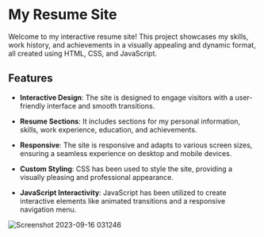 # My Resume Site

Welcome to my interactive resume site! This project showcases my skills, work history, and achievements in a visually appealing and dynamic format, all created using HTML, CSS, and JavaScript.

## Features

- **Interactive Design**: The site is designed to engage visitors with a user-friendly interface and smooth transitions.

- **Resume Sections**: It includes sections for my personal information, skills, work experience, education, and achievements.

- **Responsive**: The site is responsive and adapts to various screen sizes, ensuring a seamless experience on desktop and mobile devices.

- **Custom Styling**: CSS has been used to style the site, providing a visually pleasing and professional appearance.

- **JavaScript Interactivity**: JavaScript has been utilized to create interactive elements like animated transitions and a responsive navigation menu.
  
![Screenshot 2023-09-16 031246](https://github.com/porpup/Portfolio_Site/assets/3512401/cf2648dc-ce92-4445-86b1-3185a9b9a5e8)
